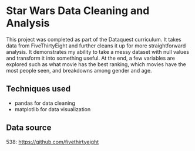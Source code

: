 # Star Wars Data Cleaning and Analysis
This project was completed as part of the Dataquest curriculum. It takes data from FiveThirtyEight and further cleans it up for more straightforward analysis. It demonstrates my ability to take a messy dataset with null values and transform it into something useful. At the end, a few variables are explored such as what movie has the best ranking, which movies have the most people seen, and breakdowns among gender and age.

## Techniques used
- pandas for data cleaning
- matplotlib for data visualization

## Data source
538: https://github.com/fivethirtyeight
